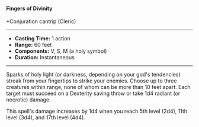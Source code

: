 #### Fingers of Divinity
*Conjuration cantrip (Cleric)
___
- **Casting Time:** 1 action
- **Range:** 60 feet
- **Components:** V, S, M (a holy symbol)
- **Duration:** Instantaneous
---
Sparks of holy light (or darkness, depending on your god's tendencies) streak from your fingertips to strike your enemies. Choose up to three creatures within range, none of whom can be more than 10 feet apart. Each target must succeed on a Dexterity saving throw or take 1d4 radiant (or necrotic) damage.

This spell's damage increases by 1d4 when you reach 5th level (2d4), 11th level (3d4), and 17th level (4d4).
